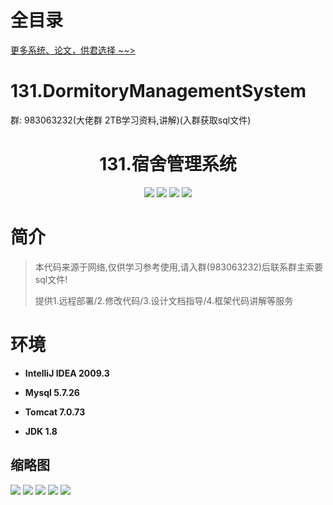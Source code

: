 # 全目录

[更多系统、论文，供君选择 ~~>](https://www.yuque.com/wisebit/blog)
# 131.DormitoryManagementSystem

<p>群: 983063232(大佬群 2TB学习资料,讲解)(入群获取sql文件)</p>

<p><h1 align="center">131.宿舍管理系统</h1></p>


<p align="center">
	<img src="https://img.shields.io/badge/jdk-1.8-orange.svg"/>
    <img src="https://img.shields.io/badge/spring-5.x-lightgrey.svg"/>
    <img src="https://img.shields.io/badge/springmvc-3.x-blue.svg"/>
    <img src="https://img.shields.io/badge/mybatis-5.x-yellow.svg"/>
</p>

# 简介


> 本代码来源于网络,仅供学习参考使用,请入群(983063232)后联系群主索要sql文件!
>
> 提供1.远程部署/2.修改代码/3.设计文档指导/4.框架代码讲解等服务



# 环境

- <b>IntelliJ IDEA 2009.3</b>

- <b>Mysql 5.7.26</b>

- <b>Tomcat 7.0.73</b>

- <b>JDK 1.8</b>




## 缩略图

![](https://bitwise.oss-cn-heyuan.aliyuncs.com/2024/9/10/8d7e3cbd-2cd5-49e0-9a19-95de9f3033c6.png)
![](https://bitwise.oss-cn-heyuan.aliyuncs.com/2024/9/10/e3dd79fa-ddaf-451b-ae0c-892ad91fed86.png)
![](https://bitwise.oss-cn-heyuan.aliyuncs.com/2024/9/10/17ee4f4e-d5cf-4e62-95e3-646ac3f2acb2.png)
![](https://bitwise.oss-cn-heyuan.aliyuncs.com/2024/9/10/23377efe-adff-4f6a-8444-4803df5a3ef8.png)
![](https://bitwise.oss-cn-heyuan.aliyuncs.com/2024/9/10/2f93c02e-9f2b-46cd-9893-9f849a39f2fe.png)




